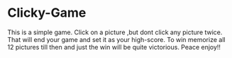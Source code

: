 # Clicky-Game
This is a simple game.
Click on a picture ,but dont click any picture twice.
That will end your game and set it as your high-score.
To win memorize all 12 pictures till then and just the win will be quite victorious.
Peace enjoy!!  